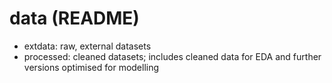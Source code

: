 # data (README)

- extdata: raw, external datasets
- processed: cleaned datasets; includes cleaned data for EDA and further versions optimised for modelling
